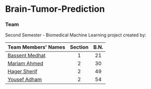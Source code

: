 # Brain-Tumor-Prediction

### Team

Second Semester - Biomedical Machine Learning project created by:

| Team Members' Names                                  | Section | B.N. |
| ---------------------------------------------------- | :-----: | :--: |
| [Bassent Medhat](https://github.com/bassantmedhat)   |    1    |  21  |
| [Mariam Ahmed](https://github.com/MariamTurky)       |    2    |  30  |
| [Hager Sherif](https://github.com/HagerSherif)       |    2    |  49  |
| [Yousef Adham ](https://github.com/joeadham)         |    2    |  54  |
